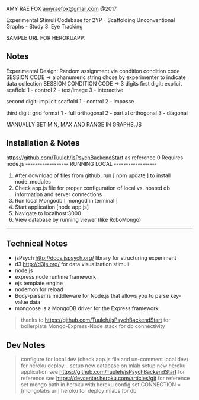 AMY RAE FOX
amyraefox@gmail.com
@2017

Experimental Stimuli Codebase for 2YP - Scaffolding Unconventional Graphs - Study 3: Eye Tracking

SAMPLE URL FOR HEROKUAPP:

Notes
----------
Experimental Design:
Random assignment via condition condition code
SESSION CODE -> alphanumeric string chose by experimenter to indicate data collection SESSION
CONDITION CODE -> 3 digits
first digit: explicit scaffold
1 - control
2 - text/image
3 - interactive

second digit: implicit scaffold
1 - control
2 - impasse

third digit: grid format
1 - full orthogonal
2 - partial orthogonal
3 - diagonal

MANUALLY SET MIN, MAX AND RANGE IN GRAPHS.JS


Installation & Notes
------------------
https://github.com/Tuuleh/jsPsychBackendStart as reference
0 Requires node.js
------------------ RUNNING LOCAL ------------------
1. After download of files from github, run [ npm update ] to install node_modules
2. Check app.js file for proper configuration of local vs. hosted db information and server connections
3. Run local Mongodb    [ mongod in terminal ]
4. Start application [node app.js]
5. Navigate to localhost:3000
6. View database by running viewer (like RoboMongo)
------------------

Technical Notes
------------------
- jsPsych http://docs.jspsych.org/ library for structuring experiment
- d3 http://d3js.org/ for data visualization stimuli
- node.js
- express node runtime framework
- ejs template engine
- nodemon for reload
- Body-parser is middleware for Node.js that allows you to parse key-value data
- mongoose is a MongoDB driver for the Express framework
> thanks to https://github.com/Tuuleh/jsPsychBackendStart for boilerplate Mongo-Express-Node stack for db connectivity

Dev Notes
-------------------
> configure for local dev (check app.js file and un-comment local dev)
> for heroku deploy... setup new database on mlab
> setup new heroku application
> see https://github.com/Tuuleh/jsPsychBackendStart for reference
> see https://devcenter.heroku.com/articles/git for reference
> set mongo path in heroku with
heroku config:set CONNECTION = [mongolabs uri]
> heroku for deploy
> mlabs for db 

